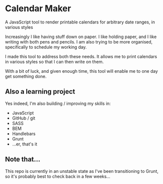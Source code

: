 Calendar Maker
==============

A JavaScript tool to render printable calendars for arbitrary date ranges, in various styles

Increasingly I like having stuff down on paper. I like holding paper, and I like writing with both pens and pencils. I am also trying to be more organised, specifically to schedule my working day.

I made this tool to address both these needs. It allows me to print calendars in various styles so that I can then write on them.

With a bit of luck, and given enough time, this tool will enable me to one day get something done.

Also a learning project
-----------------------

Yes indeed, I'm also building / improving my skills in:
* JavaScript
* GitHub / git
* SASS
* BEM
* Handlebars
* Grunt
* ...er, that's it

Note that...
------------
This repo is currently in an unstable state as I've been transitioning to Grunt, so it's probably best to check back in a few weeks...
